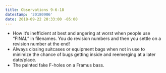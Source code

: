 ```yaml
---
title: Observations 9-6-18
datestamp: '20180906'
date: 2018-09-22 20:33:00 -05:00
---
```


- How it’s inefficient at best and angering at worst when people use “FINAL” in filenames. You do revision numbers and then you settle on a revision number at the end!
- Always closing suitcases or equipment bags when not in use to minimize the chance of bugs getting inside and reemerging at a later date/place.
- The painted fake F-holes on a Framus bass.
